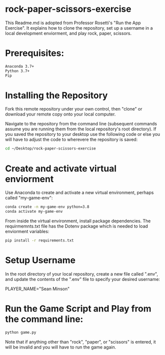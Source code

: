 # rock-paper-scissors-exercise
This Readme.md is adopted from Professor Rosetti's "Run the App Exercise". It explains how to clone the repository, set up a username in a local development enviorment, and play rock, paper, scissors.  

# Prerequisites:
```sh
Anaconda 3.7+
Python 3.7+
Pip
```

# Installing the Repository
Fork this remote repository under your own control, then "clone" or download your remote copy onto your local computer.

Navigate to the repository from the command line (subsequent commands assume you are running them from the local repository's root directory). If you saved the repository to your desktop use the following code or else you will have to adjust the code to wherevere the repository is saved:
```sh
cd ~/Desktop/rock-paper-scissors-exercise
```
# Create and activate virtual enviorment
Use Anaconda to create and activate a new virtual environment, perhaps called "my-game-env":

```sh
conda create -n my-game-env python=3.8
conda activate my-game-env
```

From inside the virtual environment, install package dependencies. The requirmemnts.txt file has the Dotenv  package which is needed to load enviorment variables:
```sh
pip install -r requirements.txt
```
# Setup Username
In the root directory of your local repository, create a new file called ".env", and update the contents of the ".env" file to specify your desired username:

PLAYER_NAME="Sean Minson"

# Run the Game Script and Play from the command line:
```sh
python game.py
```
Note that if anything other than "rock", "paper", or "scissors" is entered, it will be invalid and you will have to run the game again. 

